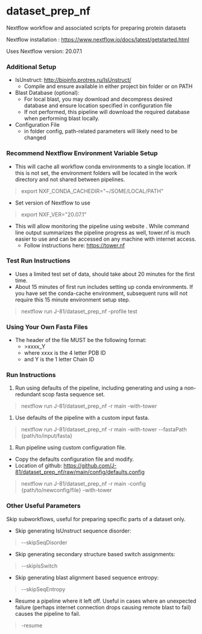 # dataset_prep_nf

Nextflow workflow and associated scripts for preparing protein datasets

Nextflow installation : https://www.nextflow.io/docs/latest/getstarted.html

Uses Nextflow version: 20.07.1

### Additional Setup
- IsUnstruct: http://bioinfo.protres.ru/IsUnstruct/
  - Compile and ensure available in either project bin folder or on PATH
- Blast Database (optional):
  - For local blast, you may download and decompress desired database and ensure location specified in configuration file
  - If not performed, this pipeline will download the required database when performing blast locally.
- Configuration File
  - in folder config, path-related parameters will likely need to be changed

### Recommend Nextflow Environment Variable Setup
- This will cache all workflow conda environments to a single location.  If this is not set, the environment folders will be located in the work directory and not shared between pipelines.
> export NXF_CONDA_CACHEDIR="~/SOME/LOCAL/PATH"

- Set version of Nextflow to use
> export NXF_VER="20.07.1"

- This will allow monitoring the pipeline using website [](tower.nf). While command line output summarizes the pipeline progress as well, tower.nf is much easier to use and can be accessed on any machine with internet access.
  - Follow instructions here: https://tower.nf

### Test Run Instructions
- Uses a limited test set of data, should take about 20 minutes for the first time.
- About 15 minutes of first run includes setting up conda environments.  If you have set the conda-cache environment, subsequent runs will not require this 15 minute environment setup step.
> nextflow run J-81/dataset_prep_nf -profile test

### Using Your Own Fasta Files
- The header of the file MUST be the following format:
  - \>xxxx_Y
  - where xxxx is the 4 letter PDB ID
  - and Y is the 1 letter Chain ID

### Run Instructions
1. Run using defaults of the pipeline, including generating and using a non-redundant scop fasta sequence set.
> nextflow run J-81/dataset_prep_nf -r main -with-tower

1. Use defaults of the pipeline with a custom input fasta.
> nextflow run J-81/dataset_prep_nf -r main -with-tower --fastaPath {path/to/input/fasta}

1. Run pipeline using custom configuration file.
- Copy the defaults configuration file and modify.
- Location of github: https://github.com/J-81/dataset_prep_nf/raw/main/config/defaults.config
> nextflow run J-81/dataset_prep_nf -r main -config {path/to/newconfig/file} -with-tower

### Other Useful Parameters
Skip subworkflows, useful for preparing specific parts of a dataset only.
- Skip generating IsUnstruct sequence disorder:
> --skipSeqDisorder
- Skip generating secondary structure based switch assignments:
> --skipIsSwitch
- Skip generating blast alignment based sequence entropy:
> --skipSeqEntropy

- Resume a pipeline where it left off.  Useful in cases where an unexpected failure (perhaps internet connection drops causing remote blast to fail) causes the pipeline to fail.
> -resume
